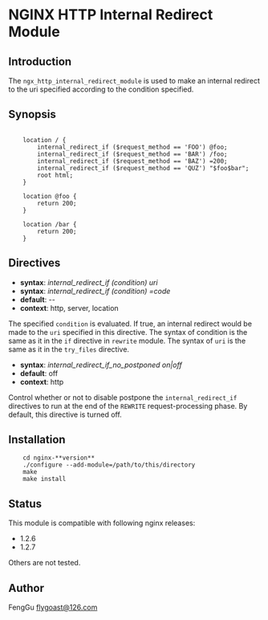# NGINX HTTP Internal Redirect Module

## Introduction

The `ngx_http_internal_redirect_module` is used to make an internal redirect to the uri specified according to the condition specified.

## Synopsis

```nginx

    location / {
        internal_redirect_if ($request_method == 'FOO') @foo;
        internal_redirect_if ($request_method == 'BAR') /foo;
        internal_redirect_if ($request_method == 'BAZ') =200;
        internal_redirect_if ($request_method == 'QUZ') "$foo$bar";
        root html;
    }

    location @foo {
        return 200;
    }

    location /bar {
        return 200;
    }
```

## Directives

* **syntax**: *internal_redirect_if (condition) uri*
* **syntax**: *internal_redirect_if (condition) =code*
* **default**: --
* **context**: http, server, location

The specified `condition` is evaluated. If true, an internal redirect would be made to the `uri` specified in this directive. The syntax of condition is the same as it in the `if` directive in `rewrite` module. The syntax of `uri` is the same as it in the `try_files` directive.

* **syntax**: *internal_redirect_if_no_postponed  on|off*
* **default**: off
* **context**: http

Control whether or not to disable postpone the `internal_redirect_if` directives to run at the end of the `REWRITE` request-processing phase. By default, this directive is turned off.

## Installation

```shell
    cd nginx-**version**
    ./configure --add-module=/path/to/this/directory
    make
    make install
```

## Status

This module is compatible with following nginx releases:
- 1.2.6
- 1.2.7

Others are not tested.

## Author

FengGu <flygoast@126.com>
